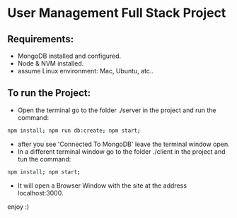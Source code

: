 # User Management Full Stack Project

## Requirements:

- MongoDB installed and configured.
- Node & NVM installed.
- assume Linux environment: Mac, Ubuntu, atc..


## To run the Project:

- Open the terminal go to the folder ./server in the project and run the command:

```sh
npm install; npm run db:create; npm start;
```

- after you see 'Connected To MongoDB' leave the terminal window open.
- In a different terminal window go to the folder ./client in the project and tun the command:

```sh
npm install; npm start;
```

- It will open a Browser Window with the site at the address localhost:3000.

enjoy :)
